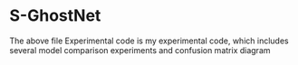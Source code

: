 # S-GhostNet

The above file Experimental code is my experimental code, which includes several model comparison experiments and confusion matrix diagram
